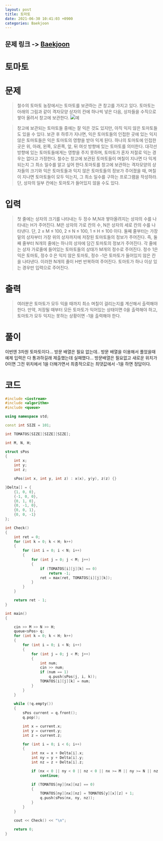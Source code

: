 ```yaml
---
layout: post
title: 토마토
date: 2021-06-30 10:41:03 +0900
categories: Baekjoon
---
```


## 문제 링크 -> [Baekjoon](https://www.acmicpc.net/problem/7569)
# 토마토

# 문제
> 철수의 토마토 농장에서는 토마토를 보관하는 큰 창고를 가지고 있다. 토마토는 아래의 그림과 같이 격자모양 상자의 칸에 하나씩 넣은 다음, 상자들을 수직으로 쌓아 올려서 창고에 보관한다.
> ![예](https://upload.acmicpc.net/c3f3343d-c291-40a9-9fe3-59f792a8cae9/-/preview/)

> 창고에 보관되는 토마토들 중에는 잘 익은 것도 있지만, 아직 익지 않은 토마토들도 있을 수 있다. 보관 후 하루가 지나면, 익은 토마토들의 인접한 곳에 있는 익지 않은 토마토들은 익은 토마토의 영향을 받아 익게 된다. 하나의 토마토에 인접한 곳은 위, 아래, 왼쪽, 오른쪽, 앞, 뒤 여섯 방향에 있는 토마토를 의미한다. 대각선 방향에 있는 토마토들에게는 영향을 주지 못하며, 토마토가 혼자 저절로 익는 경우는 없다고 가정한다. 철수는 창고에 보관된 토마토들이 며칠이 지나면 다 익게 되는지 그 최소 일수를 알고 싶어 한다.토마토를 창고에 보관하는 격자모양의 상자들의 크기와 익은 토마토들과 익지 않은 토마토들의 정보가 주어졌을 때, 며칠이 지나면 토마토들이 모두 익는지, 그 최소 일수를 구하는 프로그램을 작성하라. 단, 상자의 일부 칸에는 토마토가 들어있지 않을 수도 있다.

# 입력
> 첫 줄에는 상자의 크기를 나타내는 두 정수 M,N과 쌓아올려지는 상자의 수를 나타내는 H가 주어진다. M은 상자의 가로 칸의 수, N은 상자의 세로 칸의 수를 나타낸다. 단, 2 ≤ M ≤ 100, 2 ≤ N ≤ 100, 1 ≤ H ≤ 100 이다. 둘째 줄부터는 가장 밑의 상자부터 가장 위의 상자까지에 저장된 토마토들의 정보가 주어진다. 즉, 둘째 줄부터 N개의 줄에는 하나의 상자에 담긴 토마토의 정보가 주어진다. 각 줄에는 상자 가로줄에 들어있는 토마토들의 상태가 M개의 정수로 주어진다. 정수 1은 익은 토마토, 정수 0 은 익지 않은 토마토, 정수 -1은 토마토가 들어있지 않은 칸을 나타낸다. 이러한 N개의 줄이 H번 반복하여 주어진다. 토마토가 하나 이상 있는 경우만 입력으로 주어진다.

# 출력
> 여러분은 토마토가 모두 익을 때까지 최소 며칠이 걸리는지를 계산해서 출력해야 한다. 만약, 저장될 때부터 모든 토마토가 익어있는 상태이면 0을 출력해야 하고, 토마토가 모두 익지는 못하는 상황이면 -1을 출력해야 한다.

# 풀이
이번엔 3차원 토마토이다...
방문 배열은 필요 없는데.. 방문 배열을 이용해서 풀었을때 예제 입력은 다 통과하길래 제출했는데 실패했다... 방문배열은 필요없고 새로운 위치가 0이면 그전 위치에서 1을 더해가면서 최종적으로는 최댓값에서 -1을 하면 정답이다.

# 코드
```C++
#include <iostream>
#include <algorithm>
#include <queue>

using namespace std;

const int SIZE = 101;

int TOMATOS[SIZE][SIZE][SIZE];

int M, N, H;

struct sPos
{
	int x;
	int y;
	int z;

	sPos(int x, int y, int z) : x(x), y(y), z(z) {}

}Delta[] = {
	{1, 0, 0},
	{-1, 0, 0},
	{0, 1, 0},
	{0, -1, 0},
	{0, 0, 1},
	{0, 0, -1}
};

int Check()
{
	int ret = 0;
	for (int k = 0; k < H; k++)
	{
		for (int i = 0; i < N; i++)
		{
			for (int j = 0; j < M; j++)
			{
				if (TOMATOS[i][j][k] == 0)
					return -1;
				ret = max(ret, TOMATOS[i][j][k]);
			}
		}
	}

	return ret - 1;
}

int main()
{

	cin >> M >> N >> H;
	queue<sPos> q;
	for (int k = 0; k < H; k++)
	{
		for (int i = 0; i < N; i++)
		{
			for (int j = 0; j < M; j++)
			{
				int num;
				cin >> num;
				if (num == 1)
					q.push(sPos(j, i, k));
				TOMATOS[i][j][k] = num;
			}
		}
	}
	
	while (!q.empty())
	{
		sPos current = q.front();
		q.pop();

		int x = current.x;
		int y = current.y;
		int z = current.z;

		for (int i = 0; i < 6; i++)
		{
			int nx = x + Delta[i].x;
			int ny = y + Delta[i].y;
			int nz = z + Delta[i].z;

			if (nx < 0 || ny < 0 || nz < 0 || nx >= M || ny >= N || nz >= H)
				continue;

			if (TOMATOS[ny][nx][nz] == 0)
			{
				TOMATOS[ny][nx][nz] = TOMATOS[y][x][z] + 1;
				q.push(sPos(nx, ny, nz));
			}
		}
	}

	cout << Check() << "\n";

	return 0;
}
```